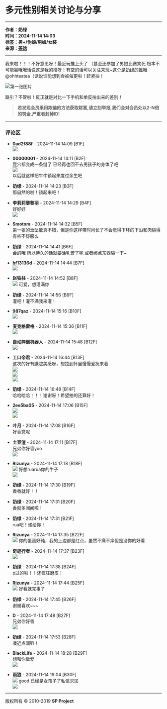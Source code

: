 # 多元性别相关讨论与分享

---

**作者：奶绿**  
**时间：2024-11-14 14:03**  
**标签：男+/伪娘/男娘/女装**  
**来源：[茶馆](https://www.snow-plus.net/read.php?tid-2369023.html)**  

---

我来啦！！！不好意思呀！最近玩推上头了 （甚至还参加了男娘比赛笑死 根本不可能赢哦哦话说这是我的推呀！有空的话可以关注来玩~[这个是奶绿的推哦](https://x.com/ohhteatea)@ohhteatea（话说谁能想到会被催更啦！赶紧拍！

![第一张图片](images/post/smile/smallface/face101.jpg)

路引？不管啦！反正就是对比一下手机和单反拍出来的差别！

> **若发现会员采用欺骗的方法获取财富,请立刻举报,我们会对会员处以2-N倍的罚金,严重者封掉ID!**

---

### 评论区

- **0ad2f88f** - 2024-11-14 14:09 \[B1F\]  
  ![](images/post/smile/smallface/face017.jpg)
  
- **00000001** - 2024-11-14 14:11 \[B2F\]  
  屁穴都变成一条缝了 已经再也回不去男孩子的身体了吧  
  ![](images/post/smile/smallface/face026.jpg)  
  以后就这样把牛牛锁起来度过余生吧

- **奶绿** - 2024-11-14 14:23 \[B3F\]  
  那自然的啦！锁起来吧！

- **李莉莉黎黎丽** - 2024-11-14 14:29 \[B4F\]  
  好好好  
  ![](images/post/smile/smallface/face076.jpg)

- **Smotom** - 2024-11-14 14:32 \[B5F\]  
  第一张的垂坠敢真不错，但是你这样带时间长了不会觉得下环的下沿和肉隔得有些不舒服么

- **奶绿** - 2024-11-14 14:41 \[B6F\]  
  会的哦 所以待久的话就要涂乳膏了呢 或者绑点东西隔一下~

- **bf13136d** - 2024-11-14 14:44 \[B7F\]  
  ![](images/post/smile/smallface/face077.gif)

- **赵铁柱** - 2024-11-14 14:52 \[B8F\]  
  ![](images/post/smile/smallface/face077.gif) 可爱，想灌满你

- **奶绿** - 2024-11-14 14:56 \[B9F\]  
  灌吧！灌不满我来灌！

- **987qaz** - 2024-11-14 15:16 \[B10F\]  
  ![](images/post/smile/smallface/face059.jpg)

- **麦克格雷格** - 2024-11-14 15:36 \[B11F\]  
  ![](images/post/smile/smallface/face077.gif)

- **自动摔倒机器人** - 2024-11-14 15:48 \[B12F\]  
  ![](images/post/smile/smallface/face027.jpg)

- **工口帝君** - 2024-11-14 16:44 \[B13F\]  
  这次的好有朦胧美感呀，想拉到怀里慢慢爱抚来着  
  ![](images/post/smile/smallface/face017.jpg)  
  ![](images/post/smile/smallface/face017.jpg)  
  ![](images/post/smile/smallface/face017.jpg)

- **奶绿** - 2024-11-14 16:48 \[B14F\]  
  哈哈哈哈！！！谢谢呀！希望拍的还算好！

- **2ee5ba05** - 2024-11-14 17:06 \[B15F\]  
  ![](images/post/smile/smallface/face077.gif)  
  ![](images/post/smile/smallface/face077.gif)

- **叶月** - 2024-11-14 17:08 \[B16F\]  
  好香党呢

- **土豆渣** - 2024-11-14 17:11 \[B17F\]  
  兄弟你好香yoo  
  ![](images/post/smile/smallface/face009.jpg)

- **Rizunya** - 2024-11-14 17:18 \[B18F\]  
  ![](images/post/smile/smallface/face084.jpg) 好想ruarua你的牛子  
  ![](images/post/smile/smallface/face084.jpg)

- **奶绿** - 2024-11-14 17:30 \[B19F\]  
  香香就好！！

- **奶绿** - 2024-11-14 17:31 \[B20F\]  
  香就多闻闻啦！

- **奶绿** - 2024-11-14 17:31 \[B21F\]  
  rua吧！递给你！

- **Rizunya** - 2024-11-14 17:35 \[B22F\]  
  ![](images/post/smile/smallface/face084.jpg) 你的蛋蛋好纯，我的上边都是红点，虽然不痛不痒但是没你的好看

- **奇迹行者** - 2024-11-14 17:37 \[B23F\]  
  ![](images/post/smile/smallface/face077.gif)

- **奶绿** - 2024-11-14 17:38 \[B24F\]  
  p过的啦！！还疯狂磨皮！

- **Rizunya** - 2024-11-14 17:44 \[B25F\]  
  ![](images/post/smile/smallface/face111.jpg) 好看就完事了

- **奶绿** - 2024-11-14 17:45 \[B26F\]  
  谢谢喜欢~~~

- **D** - 2024-11-14 17:48 \[B27F\]  
  兄弟你好香  
  ![](images/post/smile/smallface/face111.jpg)

- **奶绿** - 2024-11-14 17:53 \[B28F\]  
  凑近点闻叭！

- **BlackLife** - 2024-11-14 18:28 \[B29F\]  
  想和你做爱  
  ![](images/post/smile/smallface/face111.jpg)

- **雨狼** - 2024-11-14 19:04 \[B30F\]  
  ![](images/post/smile/smallface/face113.jpg) good 已经是女孩子了私信求加  
  ![](images/post/smile/smallface/face111.jpg)

---

版权所有 © 2010-2019 **SP Project**
<!-- tcd_original_link https://www.snow-plus.net/simple/index.php?t2369023.html -->
